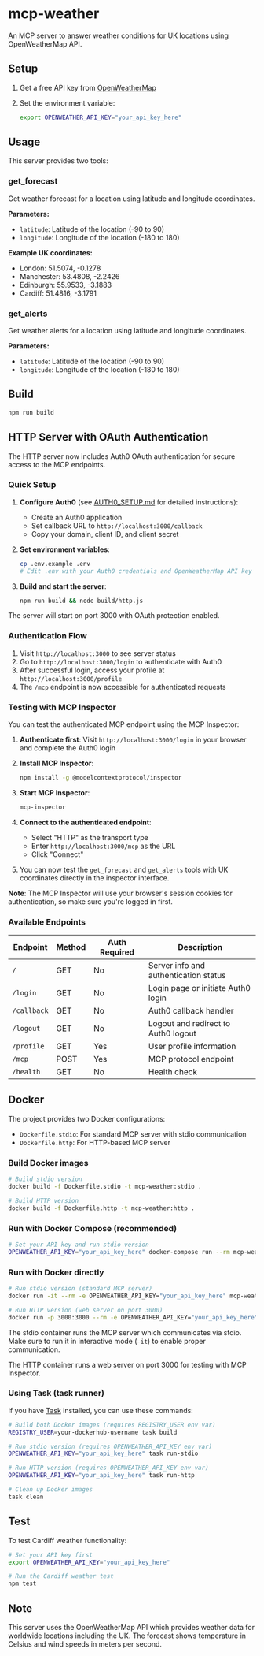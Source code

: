 # mcp-weather

An MCP server to answer weather conditions for UK locations using OpenWeatherMap
API.

## Setup

1. Get a free API key from [OpenWeatherMap](https://openweathermap.org/api)
2. Set the environment variable:

   ```bash
   export OPENWEATHER_API_KEY="your_api_key_here"
   ```

## Usage

This server provides two tools:

### get_forecast

Get weather forecast for a location using latitude and longitude coordinates.

**Parameters:**

- `latitude`: Latitude of the location (-90 to 90)
- `longitude`: Longitude of the location (-180 to 180)

**Example UK coordinates:**

- London: 51.5074, -0.1278
- Manchester: 53.4808, -2.2426
- Edinburgh: 55.9533, -3.1883
- Cardiff: 51.4816, -3.1791

### get_alerts

Get weather alerts for a location using latitude and longitude coordinates.

**Parameters:**

- `latitude`: Latitude of the location (-90 to 90)
- `longitude`: Longitude of the location (-180 to 180)

## Build

```bash
npm run build
```

## HTTP Server with OAuth Authentication

The HTTP server now includes Auth0 OAuth authentication for secure access to the MCP endpoints.

### Quick Setup

1. **Configure Auth0** (see [AUTH0_SETUP.md](AUTH0_SETUP.md) for detailed instructions):
   - Create an Auth0 application
   - Set callback URL to `http://localhost:3000/callback`
   - Copy your domain, client ID, and client secret

2. **Set environment variables**:
   ```bash
   cp .env.example .env
   # Edit .env with your Auth0 credentials and OpenWeatherMap API key
   ```

3. **Build and start the server**:
   ```bash
   npm run build && node build/http.js
   ```

The server will start on port 3000 with OAuth protection enabled.

### Authentication Flow

1. Visit `http://localhost:3000` to see server status
2. Go to `http://localhost:3000/login` to authenticate with Auth0
3. After successful login, access your profile at `http://localhost:3000/profile`
4. The `/mcp` endpoint is now accessible for authenticated requests

### Testing with MCP Inspector

You can test the authenticated MCP endpoint using the MCP Inspector:

1. **Authenticate first**: Visit `http://localhost:3000/login` in your browser and complete the Auth0 login

2. **Install MCP Inspector**:
   ```bash
   npm install -g @modelcontextprotocol/inspector
   ```

3. **Start MCP Inspector**:
   ```bash
   mcp-inspector
   ```

4. **Connect to the authenticated endpoint**:
   - Select "HTTP" as the transport type
   - Enter `http://localhost:3000/mcp` as the URL
   - Click "Connect"

5. You can now test the `get_forecast` and `get_alerts` tools with UK coordinates directly in the inspector interface.

**Note**: The MCP Inspector will use your browser's session cookies for authentication, so make sure you're logged in first.

### Available Endpoints

| Endpoint | Method | Auth Required | Description |
|----------|--------|---------------|-------------|
| `/` | GET | No | Server info and authentication status |
| `/login` | GET | No | Login page or initiate Auth0 login |
| `/callback` | GET | No | Auth0 callback handler |
| `/logout` | GET | No | Logout and redirect to Auth0 logout |
| `/profile` | GET | Yes | User profile information |
| `/mcp` | POST | Yes | MCP protocol endpoint |
| `/health` | GET | No | Health check |

## Docker

The project provides two Docker configurations:

- `Dockerfile.stdio`: For standard MCP server with stdio communication
- `Dockerfile.http`: For HTTP-based MCP server

### Build Docker images

```bash
# Build stdio version
docker build -f Dockerfile.stdio -t mcp-weather:stdio .

# Build HTTP version
docker build -f Dockerfile.http -t mcp-weather:http .
```

### Run with Docker Compose (recommended)

```bash
# Set your API key and run stdio version
OPENWEATHER_API_KEY="your_api_key_here" docker-compose run --rm mcp-weather
```

### Run with Docker directly

```bash
# Run stdio version (standard MCP server)
docker run -it --rm -e OPENWEATHER_API_KEY="your_api_key_here" mcp-weather:stdio

# Run HTTP version (web server on port 3000)
docker run -p 3000:3000 --rm -e OPENWEATHER_API_KEY="your_api_key_here" mcp-weather:http
```

The stdio container runs the MCP server which communicates via stdio. Make sure
to run it in interactive mode (`-it`) to enable proper communication.

The HTTP container runs a web server on port 3000 for testing with MCP
Inspector.

### Using Task (task runner)

If you have [Task](https://taskfile.dev/) installed, you can use these commands:

```bash
# Build both Docker images (requires REGISTRY_USER env var)
REGISTRY_USER=your-dockerhub-username task build

# Run stdio version (requires OPENWEATHER_API_KEY env var)
OPENWEATHER_API_KEY="your_api_key_here" task run-stdio

# Run HTTP version (requires OPENWEATHER_API_KEY env var)
OPENWEATHER_API_KEY="your_api_key_here" task run-http

# Clean up Docker images
task clean
```

## Test

To test Cardiff weather functionality:

```bash
# Set your API key first
export OPENWEATHER_API_KEY="your_api_key_here"

# Run the Cardiff weather test
npm test
```

## Note

This server uses the OpenWeatherMap API which provides weather data for
worldwide locations including the UK. The forecast shows temperature in Celsius
and wind speeds in meters per second.
